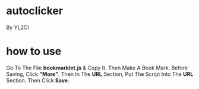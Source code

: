 # autoclicker
By YL2CI
# how to use
Go To The File **bookmarklet.js** & Copy It. Then Make A Book Mark. Before Saving, Click **"More"**. Then In The **URL** Section, Put The Script Into The **URL** Section. Then Click **Save**.
